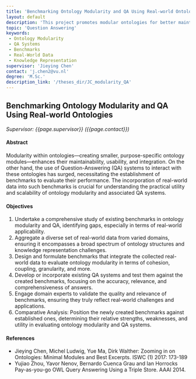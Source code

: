 ```yaml
---
title: 'Benchmarking Ontology Modularity and QA Using Real-world Ontologies'
layout: default
description: 'This project promotes modular ontologies for better maintenance and usability, alongside developing benchmarks for QA systems interacting with them. Incorporating real-world data is key to evaluating their practicality and scalability effectively.'
topic: 'Question Answering'
keywords: 
 - Ontology Modularity
 - QA Systems
 - Benchmarks
 - Real-World Data
 - Knowledge Representation
supervisor: 'Jieying Chen'
contact: 'j.chen2@vu.nl'
degree: 'M.Sc.'
description_link: '/theses_dir/JC_modularity_QA'
---
```


## Benchmarking Ontology Modularity and QA Using Real-world Ontologies

*Supervisor: {{page.supervisor}} ({{page.contact}})*

#### Abstract 
Modularity within ontologies—creating smaller, purpose-specific ontology modules—enhances their maintainability, usability, and integration. On the other hand, the use of Question-Answering (QA) systems to interact with these ontologies has surged, necessitating the establishment of benchmarks to evaluate their performance. The incorporation of real-world data into such benchmarks is crucial for understanding the practical utility and scalability of ontology modularity and associated QA systems.


#### Objectives
1. Undertake a comprehensive study of existing benchmarks in ontology modularity and QA, identifying gaps, especially in terms of real-world applicability. 
2. Aggregate a diverse set of real-world data from varied domains, ensuring it encompasses a broad spectrum of ontology structures and knowledge representation challenges. 
3. Design and formulate benchmarks that integrate the collected real-world data to evaluate ontology modularity in terms of cohesion, coupling, granularity, and more. 
4. Develop or incorporate existing QA systems and test them against the created benchmarks, focusing on the accuracy, relevance, and comprehensiveness of answers. 
5. Engage domain experts to validate the quality and relevance of benchmarks, ensuring they truly reflect real-world challenges and applications. 
6. Comparative Analysis: Position the newly created benchmarks against established ones, determining their relative strengths, weaknesses, and utility in evaluating ontology modularity and QA systems.

#### References
- Jieying Chen, Michel Ludwig, Yue Ma, Dirk Walther: Zooming in on Ontologies: Minimal Modules and Best Excerpts. ISWC (1) 2017: 173-189
- Yujiao Zhou, Yavor Nenov, Bernardo Cuenca Grau and Ian Horrocks Pay-as-you-go OWL Query Answering Using a Triple Store. AAAI 2014.


